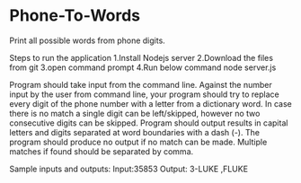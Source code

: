 # Phone-To-Words
Print all possible words from phone digits.

Steps to run the application
1.Install Nodejs server
2.Download the files from git
3.open command prompt 
4.Run below command
   node server.js

Program should take input from the command line. Against the number input by the
user from command line, your program should try to replace every digit of the phone
number with a letter from a dictionary word. In case there is no match a single digit can be
left/skipped, however no two consecutive digits can be skipped. Program should output
results in capital letters and digits separated at word boundaries with a dash (-). The
program should produce no output if no match can be made. Multiple matches if found
should be separated by comma.

Sample inputs and outputs:
Input:35853
Output: 3-LUKE ,FLUKE


